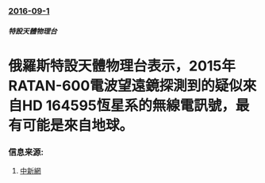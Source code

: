 ### [2016-09-1](/zh/news/2016/09/1/index.md)

##### 特設天體物理台
# 俄羅斯特設天體物理台表示，2015年RATAN-600電波望遠鏡探測到的疑似來自HD 164595恆星系的無線電訊號，最有可能是來自地球。 




### 信息来源:

1. [中新網](http://www.chinanews.com/gj/2016/09-02/7991914.shtml)
